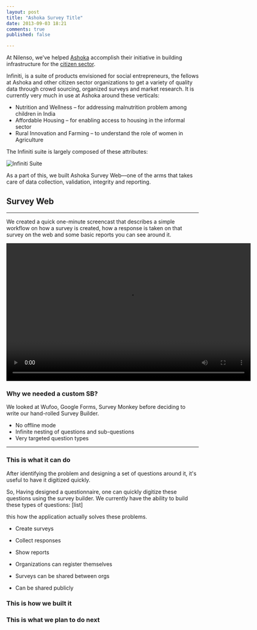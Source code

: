 ```yaml
---
layout: post
title: "Ashoka Survey Title"
date: 2013-09-03 18:21
comments: true
published: false 

---
```


At Nilenso, we've helped [Ashoka](http://india.ashoka.org/) accomplish their initiative in building infrastructure for the [citizen sector](https://www.ashoka.org/citizensector). 


Infiniti, is a suite of products envisioned for social entrepreneurs, the fellows at Ashoka and other citizen sector organizations to get a variety of quality data through crowd sourcing, organized surveys and market research. It is currently very much in use at Ashoka around these verticals:

- Nutrition and Wellness – for addressing malnutrition problem among children in India
- Affordable Housing – for enabling access to housing in the informal sector
- Rural Innovation and Farming – to understand the role of women in Agriculture

The Infiniti suite is largely composed of these attributes:

![Infiniti Suite](http://cl.ly/image/3u2E0I0M1A0Z/Image%202013.09.05%206_40_04%20PM.png)

As a part of this, we built Ashoka Survey Web––one of the arms that takes care of data collection, validation, integrity and reporting.

## Survey Web
---
<Explain a bit of the architecture here>

We created a quick one-minute screencast that describes a simple workflow on how a survey is created, how a response is taken on that survey on the web and some basic reports you can see around it.

<video width="640" height="360" controls>
  <source src="http://cl.ly/0f0u0P0B2N21/ashoka-survey-screencast.mp4" type="video/mp4">
  Your browser does not support the video tag.
</video> 

### Why we needed a custom SB?
We looked at Wufoo, Google Forms, Survey Monkey before deciding to write our hand-rolled Survey Builder.

- No offline mode
- Infinite nesting of questions and sub-questions
- Very targeted question types 


---
### This is what it can do

After identifying the problem and designing a set of questions around it, it's useful to have it digitized quickly.


So, Having designed a questionnaire, one can quickly digitize these questions using the survey builder. We currently have the ability to build these types of questions: [list]

 this how the application actually solves these problems.

- Create surveys
- Collect responses
- Show reports

- Organizations can register themselves
- Surveys can be shared between orgs
- Can be shared publicly

### This is how we built it

### This is what we plan to do next
